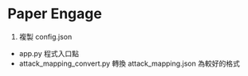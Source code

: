 # Paper Engage

1. 複製 config.json 


- app.py 程式入口點
- attack_mapping_convert.py 轉換 attack_mapping.json 為較好的格式